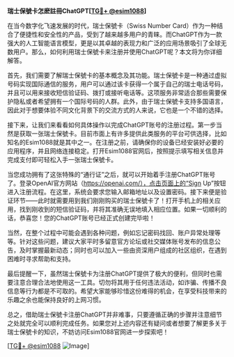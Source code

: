 **瑞士保號卡怎麽註冊ChatGPT[[TG💪+ @esim1088](https://t.me/s/esim1088)]**

在当今数字化飞速发展的时代，瑞士保號卡（Swiss Number Card）作为一种结合了便捷性和安全性的产品，受到了越来越多用户的青睐。而ChatGPT作为一款强大的人工智能语言模型，更是以其卓越的表现力和广泛的应用场景吸引了全球无数用户。那么，如何利用瑞士保號卡来注册并使用ChatGPT呢？本文将为你详细解答。

首先，我们需要了解瑞士保號卡的基本概念及其功能。瑞士保號卡是一种通过虚拟号码实现国际通信的服务，用户可以通过该卡获得一个属于自己的瑞士电话号码，并且可以用来接收短信验证码、拨打或接听电话等。这项服务非常适合那些需要保护隐私或者希望拥有一个国际号码的人群。此外，由于瑞士保號卡支持多国语言，因此对于想要体验不同文化背景下的交流方式的人来说，它也是一个不错的选择。

接下来，让我们来看看如何具体操作以完成ChatGPT账号的注册过程。第一步当然是获取一张瑞士保號卡。目前市面上有许多提供此类服务的平台可供选择，比如知名的Esim1088就是其中之一。在注册之前，请确保你的设备已经安装好必要的应用程序，并且网络连接稳定。打开Esim1088官网后，按照提示填写相关信息并完成支付即可轻松入手一张瑞士保號卡。

当您成功拥有了这张特殊的“通行证”之后，就可以开始着手注册ChatGPT账号了。登录OpenAI官方网站（https://openai.com/），点击页面上的“Sign Up”按钮进入注册流程。在这里，系统会要求您输入邮箱地址以及设置密码。接下来便是验证环节——此时就需要用到我们刚刚购买的瑞士保號卡了！打开手机上的相关应用，找到刚收到的短信验证码，并将其准确无误地填入相应位置。如果一切顺利的话，恭喜您！您的ChatGPT账号已经正式创建完毕啦！

当然，在整个过程中可能会遇到各种问题，例如忘记密码找回、账户异常处理等等。针对这些问题，建议大家平时多留意官方论坛或社交媒体账号发布的信息公告，及时掌握最新动态；同时也可以加入一些由资深用户组成的社区组织，在遇到困难时寻求帮助和支持。

最后提醒一下，虽然瑞士保號卡为注册ChatGPT提供了极大的便利，但同时也需要注意合理合法地使用这一工具。切勿将其用于任何违法活动，如诈骗、传播不良信息等行为都是不可取的。希望大家能够珍惜这份难得的机会，在享受科技带来的乐趣之余也能保持良好的上网习惯。

总之，借助瑞士保號卡注册ChatGPT并非难事，只要遵循正确的步骤并注意细节之处就完全可以顺利完成任务。如果您对上述内容还有疑问或者想要了解更多关于瑞士保號卡的知识，不妨访问Esim1088官网进一步探索吧！

[[TG💪+ @esim1088](https://t.me/s/esim1088) ![Image](https://i.postimg.cc/4NQfJmqS/Snipaste-2025-05-13-00-14-12.png)]